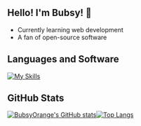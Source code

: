 ## Hello! I'm Bubsy! :wave:
- Currently learning web development
- A fan of open-source software
## Languages and Software
[![My Skills](https://skillicons.dev/icons?i=c,go,js,ts,python,lua,bash,linux,vim,neovim,git&theme=dark)](https://skillicons.dev)
## GitHub Stats
[![BubsyOrange's GitHub stats](https://github-readme-stats-sigma-five.vercel.app/api?username=BubsyOrange&theme=vue-dark)](https://github.com/BubsyOrange/github-readme-stats)[![Top Langs](https://github-readme-stats-sigma-five.vercel.app/api/top-langs/?username=BubsyOrange&theme=vue-dark&langs_count=8)](https://github.com/BubsyOrange/github-readme-stats)


